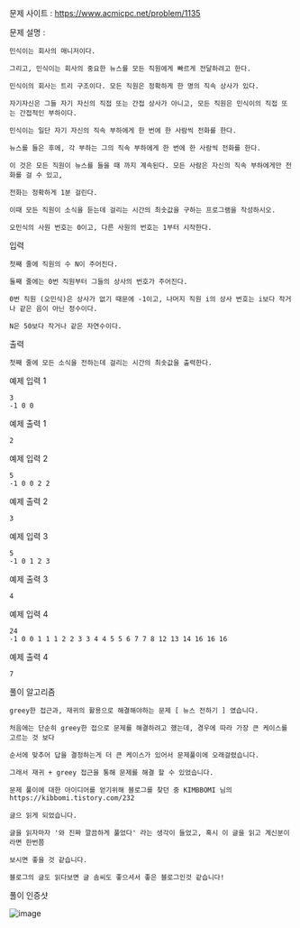 문제 사이트 : https://www.acmicpc.net/problem/1135

문제 설명 :

    민식이는 회사의 매니저이다. 
    
    그리고, 민식이는 회사의 중요한 뉴스를 모든 직원에게 빠르게 전달하려고 한다. 
    
    민식이의 회사는 트리 구조이다. 모든 직원은 정확하게 한 명의 직속 상사가 있다.
    
    자기자신은 그들 자기 자신의 직접 또는 간접 상사가 아니고, 모든 직원은 민식이의 직접 또는 간접적인 부하이다.

    민식이는 일단 자기 자신의 직속 부하에게 한 번에 한 사람씩 전화를 한다. 
    
    뉴스를 들은 후에, 각 부하는 그의 직속 부하에게 한 번에 한 사람씩 전화를 한다. 
    
    이 것은 모든 직원이 뉴스를 들을 때 까지 계속된다. 모든 사람은 자신의 직속 부하에게만 전화를 걸 수 있고, 
    
    전화는 정확하게 1분 걸린다. 
    
    이때 모든 직원이 소식을 듣는데 걸리는 시간의 최솟값을 구하는 프로그램을 작성하시오.

    오민식의 사원 번호는 0이고, 다른 사원의 번호는 1부터 시작한다.

입력

    첫째 줄에 직원의 수 N이 주어진다.
    
    둘째 줄에는 0번 직원부터 그들의 상사의 번호가 주어진다. 
    
    0번 직원 (오민식)은 상사가 없기 때문에 -1이고, 나머지 직원 i의 상사 번호는 i보다 작거나 같은 음이 아닌 정수이다. 
    
    N은 50보다 작거나 같은 자연수이다.

출력

    첫째 줄에 모든 소식을 전하는데 걸리는 시간의 최솟값을 출력한다.

예제 입력 1 

    3
    -1 0 0

예제 출력 1 

    2

예제 입력 2 

    5
    -1 0 0 2 2

예제 출력 2 

    3

예제 입력 3 

    5
    -1 0 1 2 3

예제 출력 3 

    4

예제 입력 4 

    24
    -1 0 0 1 1 1 2 2 3 3 4 4 5 5 6 7 7 8 12 13 14 16 16 16
    
예제 출력 4 
    
    7
  
풀이 알고리즘

    greey한 접근과, 재귀의 활용으로 해결해야하는 문제 [ 뉴스 전하기 ] 였습니다.
    
    처음에는 단순히 greey한 접으로 문제를 해결하려고 했는데, 경우에 따라 가장 큰 케이스를 고르는 것 보다
    
    순서에 맞추어 답을 결정하는게 더 큰 케이스가 있어서 문제풀이에 오래걸렸습니다.
    
    그래서 재귀 + greey 접근을 통해 문제를 해결 할 수 있었습니다.
    
    문제 풀이에 대한 아이디어를 얻기위해 블로그를 찾던 중 KIMBBOMI 님의 https://kibbomi.tistory.com/232
    
    글으 읽게 되었습니다.
    
    글을 읽자마자 '와 진짜 깔끔하게 풀었다' 라는 생각이 들었고, 혹시 이 글을 읽고 계신분이라면 한번쯤 
    
    보시면 좋을 것 같습니다.
    
    블로그의 글도 읽다보면 글 솜씨도 좋으셔서 좋은 블로그인것 같습니다!
    
풀이 인증샷

![image](https://user-images.githubusercontent.com/57944215/210170645-e3db17c3-2c34-43bc-ba5d-a351283986d1.png)



    
    
